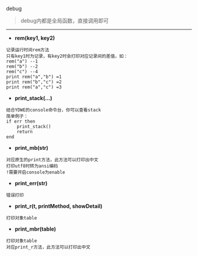 debug

> debug内都是全局函数，直接调用即可

---

* **rem(key1, key2)**
```
记录运行时间rem方法
只有key1时为记录，有key2时会打印对应记录间的差值，如：
rem("a") --1
rem("b") --2
rem("c") --4
print rem("a","b") =1
print rem("b","c") =2
print rem("a","c") =3
```

* **print_stack(...)**
```
结合YDWE的console命令台，你可以查看stack
简单例子：
if err then
    print_stack()
    return
end
```

* **print_mb(str)**
```
对应原生的print方法，此方法可以打印出中文
打印utf8时转为ansi编码
!需要开启console为enable
```

* **print_err(str)**
```
错误打印
```

* **print_r(t, printMethod, showDetail)**
```
打印对象table
```

* **print_mbr(table)**
```
打印对象table
对应print_r方法，此方法可以打印出中文
```
